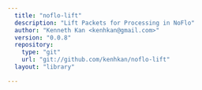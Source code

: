 ```yaml
---
  title: "noflo-lift"
  description: "Lift Packets for Processing in NoFlo"
  author: "Kenneth Kan <kenhkan@gmail.com>"
  version: "0.0.8"
  repository: 
    type: "git"
    url: "git://github.com/kenhkan/noflo-lift"
  layout: "library"

---
```


